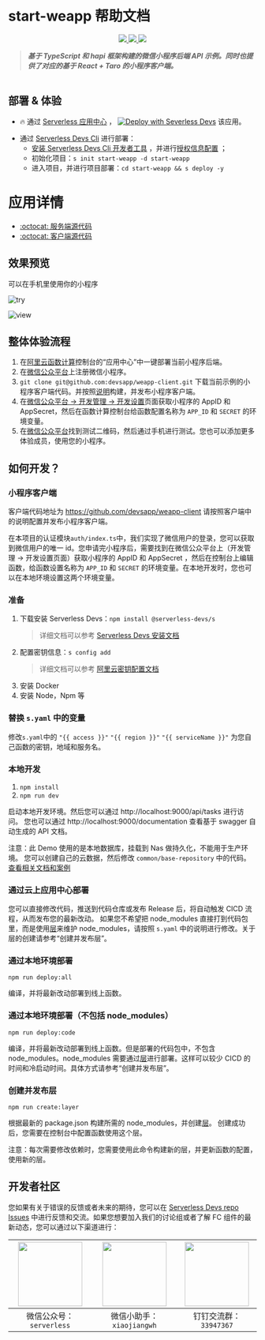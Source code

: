 # start-weapp 帮助文档

<p align="center" class="flex justify-center">
    <a href="https://www.serverless-devs.com" class="ml-1">
    <img src="http://editor.devsapp.cn/icon?package=start-weapp&type=packageType">
  </a>
  <a href="http://www.devsapp.cn/details.html?name=start-weapp" class="ml-1">
    <img src="http://editor.devsapp.cn/icon?package=start-weapp&type=packageVersion">
  </a>
  <a href="http://www.devsapp.cn/details.html?name=start-weapp" class="ml-1">
    <img src="http://editor.devsapp.cn/icon?package=start-weapp&type=packageDownload">
  </a>
</p>

<description>

> ***基于 TypeScript 和 hapi 框架构建的微信小程序后端 API 示例。同时也提供了对应的基于 React + Taro 的小程序客户端。***

</description>

<table>



</table>

<codepre id="codepre">

</codepre>

<deploy>

## 部署 & 体验

<appcenter>

- :fire: 通过 [Serverless 应用中心](https://fcnext.console.aliyun.com/applications/create?template=start-weapp) ，
[![Deploy with Severless Devs](https://img.alicdn.com/imgextra/i1/O1CN01w5RFbX1v45s8TIXPz_!!6000000006118-55-tps-95-28.svg)](https://fcnext.console.aliyun.com/applications/create?template=start-weapp)  该应用。 

</appcenter>

- 通过 [Serverless Devs Cli](https://www.serverless-devs.com/serverless-devs/install) 进行部署：
    - [安装 Serverless Devs Cli 开发者工具](https://www.serverless-devs.com/serverless-devs/install) ，并进行[授权信息配置](https://www.serverless-devs.com/fc/config) ；
    - 初始化项目：`s init start-weapp -d start-weapp`   
    - 进入项目，并进行项目部署：`cd start-weapp && s deploy -y`

</deploy>

<appdetail id="flushContent">

# 应用详情

- [:octocat: 服务端源代码](https://github.com/devsapp/start-weapp/tree/main/src)
- [:octocat: 客户端源代码](https://github.com/devsapp/weapp-client)

## 效果预览

可以在手机里使用你的小程序

![try](https://img.alicdn.com/imgextra/i4/O1CN01anewVJ1gAlPEkkA1U_!!6000000004102-0-tps-258-258.jpg)

![view](https://img.alicdn.com/imgextra/i3/O1CN01tcjzXg1UKaVsUjhTw_!!6000000002499-0-tps-404-528.jpg)

## 整体体验流程

1. 在[阿里云函数计算](https://fcnext.console.aliyun.com/)控制台的“应用中心”中一键部署当前小程序后端。
2. 在[微信公众平台](https://mp.weixin.qq.com/)上注册微信小程序。
3. `git clone git@github.com:devsapp/weapp-client.git` 下载当前示例的小程序客户端代码。并按照[说明](https://github.com/devsapp/weapp-client/blob/main/README.md)构建，并发布小程序客户端。
4. 在[微信公众平台 -> 开发管理 -> 开发设置](https://mp.weixin.qq.com/)页面获取小程序的 AppID 和 AppSecret，然后在函数计算控制台给函数配置名称为 `APP_ID` 和 `SECRET` 的环境变量。
5. 在[微信公众平台](https://mp.weixin.qq.com/)找到测试二维码，然后通过手机进行测试。您也可以添加更多体验成员，使用您的小程序。
## 如何开发？
### 小程序客户端

客户端代码地址为 https://github.com/devsapp/weapp-client
请按照客户端中的说明配置并发布小程序客户端。

在本项目的认证模块`auth/index.ts`中，我们实现了微信用户的登录，您可以获取到微信用户的唯一 id。您申请完小程序后，需要找到在微信公众平台上（开发管理 -> 开发设置页面）获取小程序的 AppID 和 AppSecret ，然后在控制台上编辑函数，给函数设置名称为 `APP_ID` 和 `SECRET` 的环境变量。在本地开发时，您也可以在本地环境设置这两个环境变量。
### 准备

1. 下载安装 Serverless Devs：`npm install @serverless-devs/s` 
    > 详细文档可以参考 [Serverless Devs 安装文档](https://github.com/Serverless-Devs/Serverless-Devs/blob/main/docs/zh/install.md)
2. 配置密钥信息：`s config add`
    > 详细文档可以参考 [阿里云密钥配置文档](https://github.com/devsapp/fc/blob/main/docs/zh/config.md)
3. 安装 Docker
4. 安装 Node，Npm 等
### 替换 `s.yaml` 中的变量

修改`s.yaml`中的 `"{{ access }}"` `"{{ region }}"` `"{{ serviceName }}"` 为您自己函数的密钥，地域和服务名。
### 本地开发

1. `npm install`
2. `npm run dev`

启动本地开发环境。然后您可以通过 http://localhost:9000/api/tasks 进行访问。
您也可以通过 http://localhost:9000/documentation 查看基于 swagger 自动生成的 API 文档。

注意：此 Demo 使用的是本地数据库，挂载到 Nas 做持久化，不能用于生产环境。 您可以创建自己的云数据，然后修改 `common/base-repository` 中的代码。[查看相关文档和案例](https://help.aliyun.com/document_detail/84514.html)

### 通过云上应用中心部署

您可以直接修改代码，推送到代码仓库或发布 Release 后，将自动触发 CICD 流程，从而发布您的最新改动。
如果您不希望把 node_modules 直接打到代码包里，而是使用[层](https://help.aliyun.com/document_detail/193057.html)来维护 node_modules，请按照 `s.yaml` 中的说明进行修改。关于层的创建请参考“创建并发布层”。
### 通过本地环境部署

`npm run deploy:all` 

编译，并将最新改动部署到线上函数。
### 通过本地环境部署（不包括 node_modules）

`npm run deploy:code` 

编译，并将最新改动部署到线上函数。但是部署的代码包中，不包含 node_modules。node_modules 需要通过[层](https://help.aliyun.com/document_detail/193057.html)进行部署。这样可以较少 CICD 的时间和冷启动时间。具体方式请参考“创建并发布层”。

### 创建并发布层

`npm run create:layer` 

根据最新的 package.json 构建所需的 node_modules，并创建[层](https://help.aliyun.com/document_detail/193057.html)。
创建成功后，您需要在控制台中配置函数使用这个层。

注意：每次需要修改依赖时，您需要使用此命令构建新的层，并更新函数的配置，使用新的层。

</appdetail>

<devgroup>

## 开发者社区

您如果有关于错误的反馈或者未来的期待，您可以在 [Serverless Devs repo Issues](https://github.com/serverless-devs/serverless-devs/issues) 中进行反馈和交流。如果您想要加入我们的讨论组或者了解 FC 组件的最新动态，您可以通过以下渠道进行：

<p align="center">

| <img src="https://serverless-article-picture.oss-cn-hangzhou.aliyuncs.com/1635407298906_20211028074819117230.png" width="130px" > | <img src="https://serverless-article-picture.oss-cn-hangzhou.aliyuncs.com/1635407044136_20211028074404326599.png" width="130px" > | <img src="https://serverless-article-picture.oss-cn-hangzhou.aliyuncs.com/1635407252200_20211028074732517533.png" width="130px" > |
|--- | --- | --- |
| <center>微信公众号：`serverless`</center> | <center>微信小助手：`xiaojiangwh`</center> | <center>钉钉交流群：`33947367`</center> | 

</p>

</devgroup>